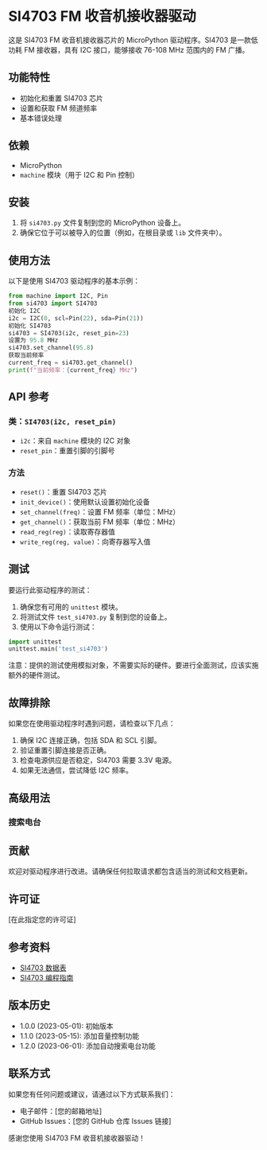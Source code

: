 # SI4703 FM 收音机接收器驱动

这是 SI4703 FM 收音机接收器芯片的 MicroPython 驱动程序。SI4703 是一款低功耗 FM 接收器，具有 I2C 接口，能够接收 76-108 MHz 范围内的 FM 广播。

## 功能特性

- 初始化和重置 SI4703 芯片
- 设置和获取 FM 频道频率
- 基本错误处理

## 依赖

- MicroPython
- `machine` 模块（用于 I2C 和 Pin 控制）

## 安装

1. 将 `si4703.py` 文件复制到您的 MicroPython 设备上。
2. 确保它位于可以被导入的位置（例如，在根目录或 `lib` 文件夹中）。

## 使用方法

以下是使用 SI4703 驱动程序的基本示例：

```python
from machine import I2C, Pin
from si4703 import SI4703
初始化 I2C
i2c = I2C(0, scl=Pin(22), sda=Pin(21))
初始化 SI4703
si4703 = SI4703(i2c, reset_pin=23)
设置为 95.8 MHz
si4703.set_channel(95.8)
获取当前频率
current_freq = si4703.get_channel()
print(f"当前频率：{current_freq} MHz")
```


## API 参考

### 类：`SI4703(i2c, reset_pin)`

- `i2c`：来自 `machine` 模块的 I2C 对象
- `reset_pin`：重置引脚的引脚号

### 方法

- `reset()`：重置 SI4703 芯片
- `init_device()`：使用默认设置初始化设备
- `set_channel(freq)`：设置 FM 频率（单位：MHz）
- `get_channel()`：获取当前 FM 频率（单位：MHz）
- `read_reg(reg)`：读取寄存器值
- `write_reg(reg, value)`：向寄存器写入值

## 测试

要运行此驱动程序的测试：

1. 确保您有可用的 `unittest` 模块。
2. 将测试文件 `test_si4703.py` 复制到您的设备上。
3. 使用以下命令运行测试：


```python
import unittest
unittest.main('test_si4703')
```


注意：提供的测试使用模拟对象，不需要实际的硬件。要进行全面测试，应该实施额外的硬件测试。

## 故障排除

如果您在使用驱动程序时遇到问题，请检查以下几点：

1. 确保 I2C 连接正确，包括 SDA 和 SCL 引脚。
2. 验证重置引脚连接是否正确。
3. 检查电源供应是否稳定，SI4703 需要 3.3V 电源。
4. 如果无法通信，尝试降低 I2C 频率。

## 高级用法

### 搜索电台




## 贡献

欢迎对驱动程序进行改进。请确保任何拉取请求都包含适当的测试和文档更新。

## 许可证

[在此指定您的许可证]

## 参考资料

- [SI4703 数据表](https://www.silabs.com/documents/public/data-sheets/Si4702-03-C19.pdf)
- [SI4703 编程指南](https://www.silabs.com/documents/public/application-notes/AN230.pdf)

## 版本历史

- 1.0.0 (2023-05-01): 初始版本
- 1.1.0 (2023-05-15): 添加音量控制功能
- 1.2.0 (2023-06-01): 添加自动搜索电台功能

## 联系方式

如果您有任何问题或建议，请通过以下方式联系我们：

- 电子邮件：[您的邮箱地址]
- GitHub Issues：[您的 GitHub 仓库 Issues 链接]

感谢您使用 SI4703 FM 收音机接收器驱动！
